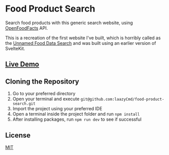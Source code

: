 # Food Product Search

Search food products with this generic search website, using [OpenFoodFacts](https://world.openfoodfacts.org) API.

This is a recreation of the first website I've built, which is horribly called as the [Unnamed Food Data Search](https://unnamed-food-data-search.netlify.app) and was built using an earlier version of SvelteKit.


## [Live Demo](https://food-product-search.vercel.app/)


## Cloning the Repository

1. Go to your preferred directory
2. Open your terminal and execute `git@github.com:laazyCmd/food-product-search.git`
3. Import the project using your preferred IDE
4. Open a terminal inside the project folder and run `npm install`
5. After installing packages, run `npm run dev` to see if successful


## License

[MIT](/LICENSE)
